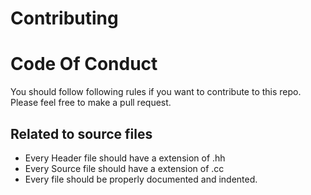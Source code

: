 # Contributing


# Code Of Conduct

You should follow following rules if you want to contribute to this repo. Please feel free to make a pull request.

## Related to source files
* Every Header file should have a extension of .hh
* Every Source file should have a extension of .cc
* Every file should be properly documented and indented.



